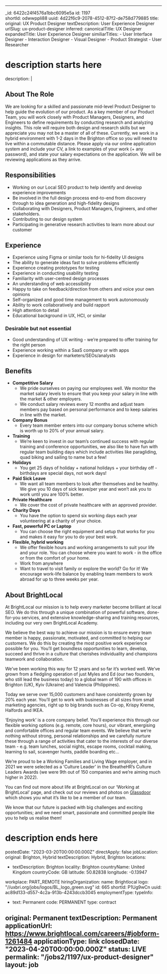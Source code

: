 
---
_id: 6422c24f4576a1bbc6095e5a 
id: 1197  
shortId: odwwppli88
uuid: 4d22f6c9-2078-4512-87f2-de758d779885
title:
  original: UX Product Designer
  textDescription: User Experience Designer
  urlSlug: ux-product-designer
  inferred:
    canonicalTitle: UX Designer
    expandedTitle: User Experience Designer
    similiarTitles: 
      - User Interface Designer
      - Interaction Designer
      - Visual Designer
      - Product Strategist
      - User Researcher
# description starts here
description: | 
  <h2 id="about-the-role">About The Role</h2>
<p>We are looking for a skilled and passionate mid-level Product Designer to help guide the evolution of our product. As a key member of our Product Team, you will work closely with Product Managers, Designers, and Engineers to define requirements by conducting research and analyzing insights. This role will require both design and research skills but we appreciate you may not be a master of all of these. 
Currently, we work in a hybrid environment with 1-2 days in the Brighton office so you will need to live within a commutable distance.
Please apply via our online application system and include your CV, a link to examples of your work (+ any password), and state your salary expectations on the application. We will be reviewing applications as they arrive.</p>
<h2 id="responsibilities">Responsibilities</h2>
<ul>
<li>Working on our Local SEO product to help identify and develop experience improvements</li>
<li>Be involved in the full design process end-to-end from discovery through to idea generation and high-fidelity designs</li>
<li>Collaborating with Designers, Product Managers, Engineers, and other stakeholders.</li>
<li>Contributing to our design system</li>
<li>Participating in generative research activities to learn more about our customer</li>
</ul>
<h2 id="experience">Experience</h2>
<ul>
<li>Experience using Figma or similar tools for hi-fidelity UI designs</li>
<li>The ability to generate ideas fast to solve problems efficiently</li>
<li>Experience creating prototypes for testing</li>
<li>Experience in conducting usability testing</li>
<li>Familiarity with user-centred design processes </li>
<li>An understanding of web accessibility</li>
<li>Happy to take on feedback/direction from others and voice your own opinions</li>
<li>Self-organized and good time management to work autonomously</li>
<li>Ability to work collaboratively and build rapport</li>
<li>High attention to detail</li>
<li>Educational background in UX, HCI, or similar</li>
</ul>
<h3 id="desirable-but-not-essential">Desirable but not essential</h3>
<ul>
<li>Good understanding of UX writing - we’re prepared to offer training for the right person</li>
<li>Experience working within a SaaS company or with apps</li>
<li>Experience in design for marketers/SEOs/analysts</li>
</ul>
<h2 id="benefits">Benefits</h2>
<ul>
<li><strong>Competitive Salary</strong><ul>
<li>We pride ourselves on paying our employees well. We monitor the market salary levels to ensure that you keep your salary in line with the market &amp; other employers.</li>
<li>We conduct salary reviews every 12 months and adjust team members pay based on personal performance and to keep salaries in line with the market.</li>
</ul>
</li>
<li><strong>Company Bonus</strong><ul>
<li>Every team member enters into our company bonus scheme which is worth up to 20% of your annual salary.</li>
</ul>
</li>
<li><strong>Training</strong><ul>
<li>We’re keen to invest in our team’s continued success with regular training and conference opportunities, we also like to have fun with regular team building days which include activities like paragliding, quad biking and sailing to name but a few!</li>
</ul>
</li>
<li><strong>Holidays</strong><ul>
<li>You get 25 days of holiday + national holidays + your birthday off - birthdays are special days, not work days!</li>
</ul>
</li>
<li><strong>Paid Sick Leave</strong><ul>
<li>We want all team members to look after themselves and be healthy. We give you 10 days of sick leave/per year and won’t ask you to work until you are 100% better.</li>
</ul>
</li>
<li><strong>Private Healthcare</strong><ul>
<li>We cover the cost of private healthcare with an approved provider.</li>
</ul>
</li>
<li><strong>Charity Days</strong><ul>
<li>You have the option to spend six working days each year volunteering at a charity of your choice.</li>
</ul>
</li>
<li><strong>Fast, powerful PC or Laptop</strong><ul>
<li>You can choose the right equipment and setup that works for you and makes it easy for you to do your best work.</li>
</ul>
</li>
<li><strong>Flexible, hybrid working</strong><ul>
<li>We offer flexible hours and working arrangements to suit your life and your role. You can choose where you want to work - in the office or from the comfort of your home.</li>
<li>Work from anywhere</li>
<li>Want to travel to visit family or explore the world? Go for it! We encourage work-life balance by enabling team members to work abroad for up to three weeks per year.</li>
</ul>
</li>
</ul>
<h2 id="about-brightlocal">About BrightLocal</h2>
<p>At BrightLocal our mission is to help every marketer become brilliant at local SEO.
We do this through a unique combination of powerful software, done-for-you services, and extensive knowledge-sharing and training resources, including our very own BrightLocal Academy.</p>
<p>We believe the best way to achieve our mission is to ensure every team member is happy, passionate, motivated, and committed to helping our customers. We do this by creating the most positive work experience possible for you. You’ll get boundless opportunities to learn, develop, succeed and thrive in a culture that cherishes individuality and champions teamwork and collaboration.</p>
<p>We’ve been working this way for 12 years and so far it’s worked well. We’ve grown from a fledgling operation of just Myles and Ed (our two founders, who still lead the business today) to a global team of 190 with offices in Brighton (UK), Kyiv (Ukraine) and Valencia (Philippines).</p>
<p>Today we serve over 15,000 customers and have consistently grown by 20% each year. You’ll get to work with businesses of all sizes from small marketing agencies, right up to big brands such as Co-op, Krispy Kreme, Halfords and IKEA.</p>
<p>‘Enjoying work’ is a core company belief. You’ll experience this through our flexible working options (e.g. remote, core hours), our vibrant, energising and comfortable offices and regular team events. We believe that we’re nothing without strong, personal relationships and we carefully nurture these through a range of activities that cater to the interests of our diverse team - e.g. team lunches, social nights, escape rooms, cocktail making, learning to sail, scavenger hunts, paddle boarding etc…</p>
<p>We’re proud to be a Working Families and Living Wage employer, and in 2021 we were selected as a ‘Culture Leader’ in the BreatheHR’s Culture Leaders Awards (we were 9th out of 150 companies and we’re aiming much higher in 2022).</p>
<p>You can find out more about life at BrightLocal on our ‘Working at BrightLocal’ page, and check out our reviews and photos on <a href="https://www.glassdoor.co.uk/Jobs/BrightLocal-Jobs-E2096468.htm">Glassdoor</a> which shows you what it’s like to be a member of our team.</p>
<p>We know that our future is packed with big challenges and exciting opportunities; and we need smart, passionate and committed people like you to help us realise them!</p>

# description ends here
postedDate: "2023-03-20T00:00:00.000Z"
directApply: false
jobLocation: 
  original: Brighton, Hybrid
  textDescription: Hybrid, Brighton
  locations:
  - textDescription: Brighton
    locality: Brighton
    countryName: United Kingdom
    countryCode: GB
    latitude: 50.82838
    longitude: -0.13947
  
  workplace: PART_REMOTE
hiringOrganization:
  name: Brightlocal
  logo: "//uxbri.org/jobs/logos/BL_logo_green.svg"
  id: 665
  shortId: P1Ug9wCn
  uuid: ac89d133-d557-4c2a-913b-4243dccb3045
employmentType:
  typeInfo:
  - text: Permanent
    code: PERMANENT
    type: contract
  
  original: Permanent
  textDescription: Permanent
applicationUrl: https://www.brightlocal.com/careers/#jobform-1261484
applicationType: link
closedDate: "2023-04-20T00:00:00.000Z"
status: LIVE
permalink: "/jobs2/1197/ux-product-designer"
layout: job
---
